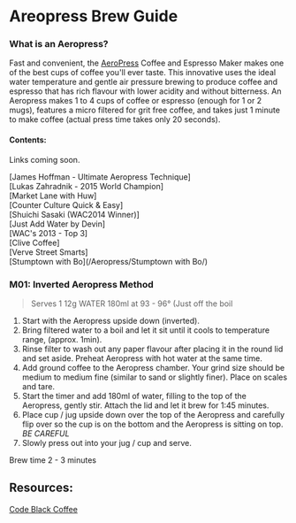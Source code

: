 # Areopress Brew Guide

### What is an Aeropress?

Fast and convenient, the [AeroPress](https://codeblackcoffee.com.au/products/aeropress) Coffee and Espresso Maker makes one of the best cups of coffee you'll ever taste. This innovative uses the ideal water temperature and gentle air pressure brewing to produce coffee and espresso that has rich flavour with lower acidity and without bitterness. An Aeropress makes 1 to 4 cups of coffee or espresso (enough for 1 or 2 mugs), features a micro filtered for grit free coffee, and takes just 1 minute to make coffee (actual press time takes only 20 seconds).

#### Contents:


Links coming soon.

[James Hoffman - Ultimate Aeropress Technique] <br>
[Lukas Zahradnik - 2015 World Champion] <br>
[Market Lane with Huw] <br>
[Counter Culture Quick & Easy] <br>
[Shuichi Sasaki (WAC2014 Winner)]<br>
[Just Add Water by Devin]<br>
[WAC's 2013 - Top 3] <br>
[Clive Coffee] <br>
[Verve Street Smarts] <br>
[Stumptown with Bo](/Aeropress/Stumptown with Bo/) <br>

### M01: Inverted Aeropress Method

> Serves 1 12g  WATER 180ml at 93 - 96° (Just off the boil 

1. Start with the Aeropress upside down (inverted). 
2. Bring filtered water to a boil and let it sit until it cools to temperature range, (approx. 1min). 
3. Rinse filter to wash out any paper flavour after placing it in the round lid and set aside. Preheat Aeropress with hot water at the same time. 
4. Add ground coffee to the Aeropress chamber. Your grind size should be medium to medium fine (similar to sand or slightly finer). Place on scales and tare. 
5. Start the timer and add 180ml of water, filling to the top of the Aeropress, gently stir. Attach the lid and let it brew for 1:45 minutes. 
6. Place cup / jug upside down over the top of the Aeropress and carefully flip over so the cup is on the bottom and the Aeropress is sitting on top. *BE CAREFUL* 
7. Slowly press out into your jug / cup and serve.

Brew time 2 - 3 minutes


## Resources:
[Code Black Coffee](https://www.codeblackcoffee.com.au)
